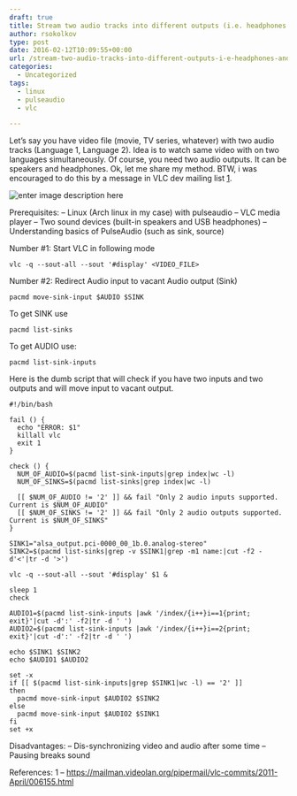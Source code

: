 ```yaml
---
draft: true
title: Stream two audio tracks into different outputs (i.e. headphones and speakers)
author: rsokolkov
type: post
date: 2016-02-12T10:09:55+00:00
url: /stream-two-audio-tracks-into-different-outputs-i-e-headphones-and-speakers/
categories:
  - Uncategorized
tags:
  - linux
  - pulseaudio
  - vlc

---
```

Let&#8217;s say you have video file (movie, TV series, whatever) with two audio tracks (Language 1, Language 2). Idea is to watch same video with on two languages simultaneously. Of course, you need two audio outputs. It can be speakers and headphones. Ok, let me share my method. BTW, i was encouraged to do this by a message in VLC dev mailing list [1][1].

![enter image description here][2]

<!--more-->

Prerequisites: &#8211; Linux (Arch linux in my case) with pulseaudio &#8211; VLC media player &#8211; Two sound devices (built-in speakers and USB headphones) &#8211; Understanding basics of PulseAudio (such as sink, source)

Number #1: Start VLC in following mode

    vlc -q --sout-all --sout '#display' <VIDEO_FILE>
    

Number #2: Redirect Audio input to vacant Audio output (Sink)

    pacmd move-sink-input $AUDIO $SINK
    

To get SINK use

    pacmd list-sinks
    

To get AUDIO use:

    pacmd list-sink-inputs
    

Here is the dumb script that will check if you have two inputs and two outputs and will move input to vacant output.

    #!/bin/bash
    
    fail () {
      echo "ERROR: $1"
      killall vlc
      exit 1
    }
    
    check () {
      NUM_OF_AUDIO=$(pacmd list-sink-inputs|grep index|wc -l)
      NUM_OF_SINKS=$(pacmd list-sinks|grep index|wc -l)
    
      [[ $NUM_OF_AUDIO != '2' ]] && fail "Only 2 audio inputs supported. Current is $NUM_OF_AUDIO"
      [[ $NUM_OF_SINKS != '2' ]] && fail "Only 2 audio outputs supported. Current is $NUM_OF_SINKS"
    }
    
    SINK1="alsa_output.pci-0000_00_1b.0.analog-stereo"
    SINK2=$(pacmd list-sinks|grep -v $SINK1|grep -m1 name:|cut -f2 -d'<'|tr -d '>')
    
    vlc -q --sout-all --sout '#display' $1 &
    
    sleep 1
    check
    
    AUDIO1=$(pacmd list-sink-inputs |awk '/index/{i++}i==1{print; exit}'|cut -d':' -f2|tr -d ' ')
    AUDIO2=$(pacmd list-sink-inputs |awk '/index/{i++}i==2{print; exit}'|cut -d':' -f2|tr -d ' ')
    
    echo $SINK1 $SINK2
    echo $AUDIO1 $AUDIO2
    
    set -x
    if [[ $(pacmd list-sink-inputs|grep $SINK1|wc -l) == '2' ]]
    then
      pacmd move-sink-input $AUDIO2 $SINK2
    else
      pacmd move-sink-input $AUDIO2 $SINK1
    fi
    set +x
    

Disadvantages: &#8211; Dis-synchronizing video and audio after some time &#8211; Pausing breaks sound

References: 1 &#8211; <https://mailman.videolan.org/pipermail/vlc-commits/2011-April/006155.html>

 [1]: https://mailman.videolan.org/pipermail/vlc-commits/2011-April/006155.html
 [2]: /uploads/2016/02/Untitled-drawing-1.jpg

